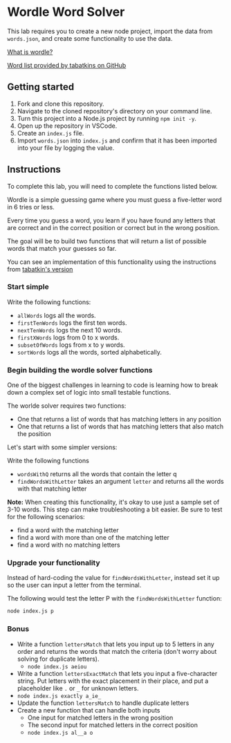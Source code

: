 # Wordle Word Solver

This lab requires you to create a new node project, import the data from `words.json`, and create some functionality to use the data.

[What is wordle?](https://www.nytimes.com/games/wordle/index.html)

[Word list provided by tabatkins on GitHub](https://github.com/tabatkins/wordle-list)

## Getting started

1. Fork and clone this repository.
1. Navigate to the cloned repository's directory on your command line.
1. Turn this project into a Node.js project by running `npm init -y`.
1. Open up the repository in VSCode.
1. Create an `index.js` file.
1. Import `words.json` into `index.js` and confirm that it has been imported into your file by logging the value.

## Instructions

To complete this lab, you will need to complete the functions listed below.

Wordle is a simple guessing game where you must guess a five-letter word in 6 tries or less.

Every time you guess a word, you learn if you have found any letters that are correct and in the correct position or correct but in the wrong position.

The goal will be to build two functions that will return a list of possible words that match your guesses so far.

You can see an implementation of this functionality using the instructions from [tabatkin's version](https://github.com/tabatkins/wordle-list#filtering-guesses-with-grep)

### Start simple

Write the following functions:

- `allWords` logs all the words.
- `firstTenWords` logs the first ten words.
- `nextTenWords` logs the next 10 words.
- `firstXWords` logs from 0 to x words.
- `subsetOfWords` logs from x to y words.
- `sortWords` logs all the words, sorted alphabetically.

### Begin building the wordle solver functions

One of the biggest challenges in learning to code is learning how to break down a complex set of logic into small testable functions.

The worlde solver requires two functions:

- One that returns a list of words that has matching letters in any position
- One that returns a list of words that has matching letters that also match the position

Let's start with some simpler versions:

Write the following functions

- `wordsWithQ` returns all the words that contain the letter q
- `findWordsWithLetter` takes an argument `letter` and returns all the words with that matching letter

**Note:** When creating this functionality, it's okay to use just a sample set of 3-10 words. This step can make troubleshooting a bit easier. Be sure to test for the following scenarios:

- find a word with the matching letter
- find a word with more than one of the matching letter
- find a word with no matching letters

### Upgrade your functionality

Instead of hard-coding the value for `findWordsWithLetter`, instead set it up so the user can input a letter from the terminal.

The following would test the letter P with the `findWordsWithLetter` function:

```bash
node index.js p
```

### Bonus

- Write a function `lettersMatch` that lets you input up to 5 letters in any order and returns the words that match the criteria (don't worry about solving for duplicate letters).
  - `node index.js aeiou`
- Write a function `lettersExactMatch` that lets you input a five-character string. Put letters with the exact placement in their place, and put a placeholder like `.` or `_` for unknown letters.
- `node index.js exactly a_ie_`
- Update the function `lettersMatch` to handle duplicate letters
- Create a new function that can handle both inputs
  - One input for matched letters in the wrong position
  - The second input for matched letters in the correct position
  - `node index.js al__a o`
